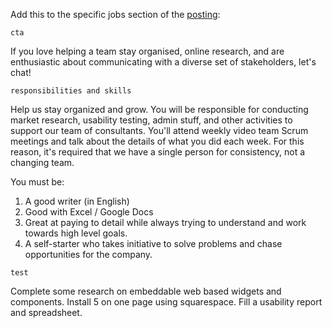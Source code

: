 
Add this to the specific jobs section of the [posting](./POSTING.md):

`cta`

If you love helping a team stay organised, online research, and are enthusiastic about communicating with a diverse set of stakeholders, let's chat!

`responsibilities and skills`

Help us stay organized and grow. You will be responsible for conducting market research, usability testing, admin stuff, and other activities to support our team of consultants. You'll attend weekly video team Scrum meetings and talk about the details of what you did each week. For this reason, it's required that we have a single person for consistency, not a changing team.

You must be:
1. A good writer (in English)
2. Good with Excel / Google Docs
3. Great at paying to detail while always trying to understand and work towards high level goals.
4. A self-starter who takes initiative to solve problems and chase opportunities for the company.

`test`

Complete some research on embeddable web based widgets and components. Install 5 on one page using squarespace. Fill a usability report and spreadsheet.
